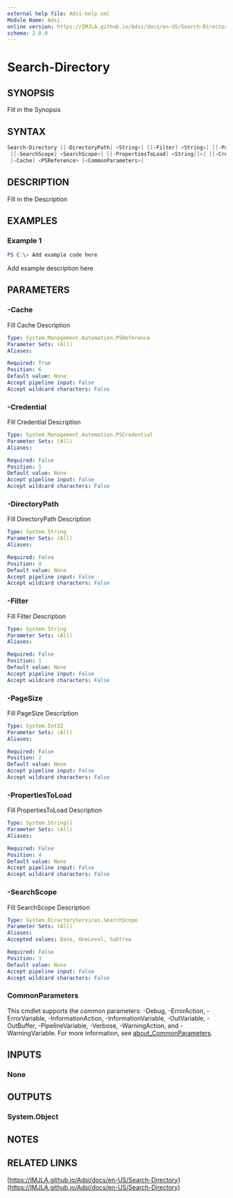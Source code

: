 ```yaml
---
external help file: Adsi-help.xml
Module Name: Adsi
online version: https://IMJLA.github.io/Adsi/docs/en-US/Search-Directory
schema: 2.0.0
---
```


# Search-Directory

## SYNOPSIS
Fill in the Synopsis

## SYNTAX

```powershell
Search-Directory [[-DirectoryPath] <String>] [[-Filter] <String>] [[-PageSize] <Int32>]
 [[-SearchScope] <SearchScope>] [[-PropertiesToLoad] <String[]>] [[-Credential] <PSCredential>]
 [-Cache] <PSReference> [<CommonParameters>]
```

## DESCRIPTION
Fill in the Description

## EXAMPLES

### Example 1
```powershell
PS C:\> Add example code here
```

Add example description here

## PARAMETERS

### -Cache
Fill Cache Description

```yaml
Type: System.Management.Automation.PSReference
Parameter Sets: (All)
Aliases:

Required: True
Position: 6
Default value: None
Accept pipeline input: False
Accept wildcard characters: False
```

### -Credential
Fill Credential Description

```yaml
Type: System.Management.Automation.PSCredential
Parameter Sets: (All)
Aliases:

Required: False
Position: 5
Default value: None
Accept pipeline input: False
Accept wildcard characters: False
```

### -DirectoryPath
Fill DirectoryPath Description

```yaml
Type: System.String
Parameter Sets: (All)
Aliases:

Required: False
Position: 0
Default value: None
Accept pipeline input: False
Accept wildcard characters: False
```

### -Filter
Fill Filter Description

```yaml
Type: System.String
Parameter Sets: (All)
Aliases:

Required: False
Position: 1
Default value: None
Accept pipeline input: False
Accept wildcard characters: False
```

### -PageSize
Fill PageSize Description

```yaml
Type: System.Int32
Parameter Sets: (All)
Aliases:

Required: False
Position: 2
Default value: None
Accept pipeline input: False
Accept wildcard characters: False
```

### -PropertiesToLoad
Fill PropertiesToLoad Description

```yaml
Type: System.String[]
Parameter Sets: (All)
Aliases:

Required: False
Position: 4
Default value: None
Accept pipeline input: False
Accept wildcard characters: False
```

### -SearchScope
Fill SearchScope Description

```yaml
Type: System.DirectoryServices.SearchScope
Parameter Sets: (All)
Aliases:
Accepted values: Base, OneLevel, Subtree

Required: False
Position: 3
Default value: None
Accept pipeline input: False
Accept wildcard characters: False
```

### CommonParameters
This cmdlet supports the common parameters: -Debug, -ErrorAction, -ErrorVariable, -InformationAction, -InformationVariable, -OutVariable, -OutBuffer, -PipelineVariable, -Verbose, -WarningAction, and -WarningVariable. For more information, see [about_CommonParameters](http://go.microsoft.com/fwlink/?LinkID=113216).

## INPUTS

### None

## OUTPUTS

### System.Object
## NOTES

## RELATED LINKS

[https://IMJLA.github.io/Adsi/docs/en-US/Search-Directory](https://IMJLA.github.io/Adsi/docs/en-US/Search-Directory)


